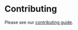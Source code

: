 # Contributing

Please see our [contributing guide](http://docs.php-http.org/en/latest/development/contributing.html).

